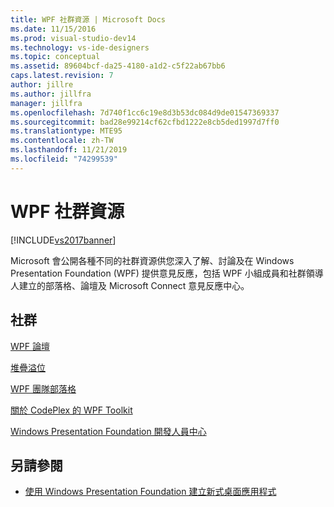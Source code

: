 ```yaml
---
title: WPF 社群資源 | Microsoft Docs
ms.date: 11/15/2016
ms.prod: visual-studio-dev14
ms.technology: vs-ide-designers
ms.topic: conceptual
ms.assetid: 89604bcf-da25-4180-a1d2-c5f22ab67bb6
caps.latest.revision: 7
author: jillre
ms.author: jillfra
manager: jillfra
ms.openlocfilehash: 7d740f1cc6c19e8d3b53dc084d9de01547369337
ms.sourcegitcommit: bad28e99214cf62cfbd1222e8cb5ded1997d7ff0
ms.translationtype: MTE95
ms.contentlocale: zh-TW
ms.lasthandoff: 11/21/2019
ms.locfileid: "74299539"
---
```

# <a name="wpf-community-resources"></a>WPF 社群資源
[!INCLUDE[vs2017banner](../includes/vs2017banner.md)]

Microsoft 會公開各種不同的社群資源供您深入了解、討論及在 Windows Presentation Foundation (WPF) 提供意見反應，包括 WPF 小組成員和社群領導人建立的部落格、論壇及 Microsoft Connect 意見反應中心。

## <a name="community"></a>社群
 [WPF 論壇](https://go.microsoft.com/fwlink/?LinkId=187440)

 [堆疊溢位](https://stackoverflow.com/questions/tagged/wpf)

 [WPF 團隊部落格](https://devblogs.microsoft.com/wpf/)

 [關於 CodePlex 的 WPF Toolkit](https://archive.codeplex.com/?p=wpf)

 [Windows Presentation Foundation 開發人員中心](https://www.visualstudio.com/features/wpf-vs)

## <a name="see-also"></a>另請參閱

- [使用 Windows Presentation Foundation 建立新式桌面應用程式](../designers/create-modern-desktop-applications-with-windows-presentation-foundation.md)